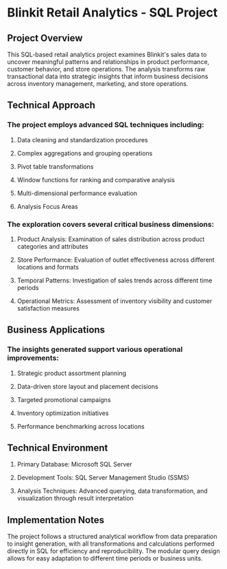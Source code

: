 # Blinkit Retail Analytics - SQL Project

## Project Overview

This SQL-based retail analytics project examines Blinkit's sales data to uncover meaningful patterns and relationships in product performance, customer behavior, and store operations. The analysis transforms raw transactional data into strategic insights that inform business decisions across inventory management, marketing, and store operations.

## Technical Approach

### The project employs advanced SQL techniques including:

1) Data cleaning and standardization procedures

2) Complex aggregations and grouping operations

3) Pivot table transformations

4) Window functions for ranking and comparative analysis

5) Multi-dimensional performance evaluation
   
7) Analysis Focus Areas
   
### The exploration covers several critical business dimensions:

1) Product Analysis: Examination of sales distribution across product categories and attributes

2) Store Performance: Evaluation of outlet effectiveness across different locations and formats

3) Temporal Patterns: Investigation of sales trends across different time periods

4) Operational Metrics: Assessment of inventory visibility and customer satisfaction measures

## Business Applications

### The insights generated support various operational improvements:

1) Strategic product assortment planning

2) Data-driven store layout and placement decisions

3) Targeted promotional campaigns

5) Inventory optimization initiatives

6) Performance benchmarking across locations

## Technical Environment

1) Primary Database: Microsoft SQL Server

2) Development Tools: SQL Server Management Studio (SSMS)

3) Analysis Techniques: Advanced querying, data transformation, and visualization through result interpretation

## Implementation Notes

The project follows a structured analytical workflow from data preparation to insight generation, with all transformations and calculations performed directly in SQL for efficiency and reproducibility. The modular query design allows for easy adaptation to different time periods or business units.
